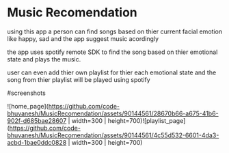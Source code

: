 # Music Recomendation

using this app a person can find songs based on thier current facial emotion like happy, sad and the app suggest music acordingly

the app uses spotify remote SDK to find the song based on thier emotional state and plays the music.

user can even add thier own playlist for thier each emotional state and the song from thier playlist will be played using spotify



#screenshots


![home_page](https://github.com/code-bhuvanesh/MusicRecomendation/assets/90144561/28670b66-a675-41b6-902f-d685bae28607 | width=300 | height=700)![playlist_page](https://github.com/code-bhuvanesh/MusicRecomendation/assets/90144561/4c55d532-6601-4da3-acbd-1bae0ddc0828 | width=300 | height=700)

